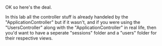 OK so here's the deal.

In this lab all the controller stuff is already handeled by the "ApplicationController"
but if it wasn't, and if you were using the "UsersController" along with the
"ApplicationController" in real life, then you'd want to have a seperate "sessions"
folder and a "users" folder for their respective views.
